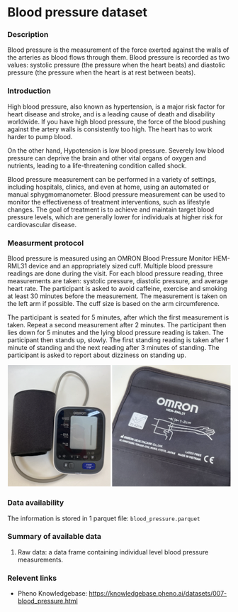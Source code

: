 # Blood pressure dataset 

### Description

Blood pressure is the measurement of the force exerted against the walls of the arteries as blood flows through them. Blood pressure is recorded as two values: systolic pressure (the pressure when the heart beats) and diastolic pressure (the pressure when the heart is at rest between beats).

### Introduction

High blood pressure, also known as hypertension, is a major risk factor for heart disease and stroke, and is a leading cause of death and disability worldwide. If you have high blood pressure, the force of the blood pushing against the artery walls is consistently too high. The heart has to work harder to pump blood.

On the other hand, Hypotension is low blood pressure. Severely low blood pressure can deprive the brain and other vital organs of oxygen and nutrients, leading to a life-threatening condition called shock. 

Blood pressure measurement can be performed in a variety of settings, including hospitals, clinics, and even at home, using an automated or manual sphygmomanometer. Blood pressure measurement can be used to monitor the effectiveness of treatment interventions, such as lifestyle changes. The goal of treatment is to achieve and maintain target blood pressure levels, which are generally lower for individuals at higher risk for cardiovascular disease. 

### Measurment protocol <!-- long measurment protocol for the data browser -->

Blood pressure is measured using an OMRON Blood Pressure Monitor HEM-RML31 device and an appropriately sized cuff. Multiple blood pressure readings are done during the visit. For each blood pressure reading, three measurements are taken: systolic pressure, diastolic pressure, and average heart rate. The participant is asked to avoid caffeine, exercise and smoking at least 30 minutes before the measurement. The measurement is taken on the left arm if possible. The cuff size is based on the arm circumference. 

The participant is seated for 5 minutes, after which the first measurement is taken. Repeat a second measurement after 2 minutes. The participant then lies down for 5 minutes and the lying blood pressure reading is taken. The participant then stands up, slowly. The first standing reading is taken after 1 minute of standing and the next reading after 3 minutes of standing. The participant is asked to report about dizziness on standing up.

![image alt](blood_pressure_info.png)

### Data availability <!-- for the example notebooks -->

The information is stored in 1 parquet file: `blood_pressure.parquet`

### Summary of available data <!-- for the data browser -->

1. Raw data: a data frame containing individual level blood pressure measurements.

### Relevent links

* Pheno Knowledgebase: https://knowledgebase.pheno.ai/datasets/007-blood_pressure.html